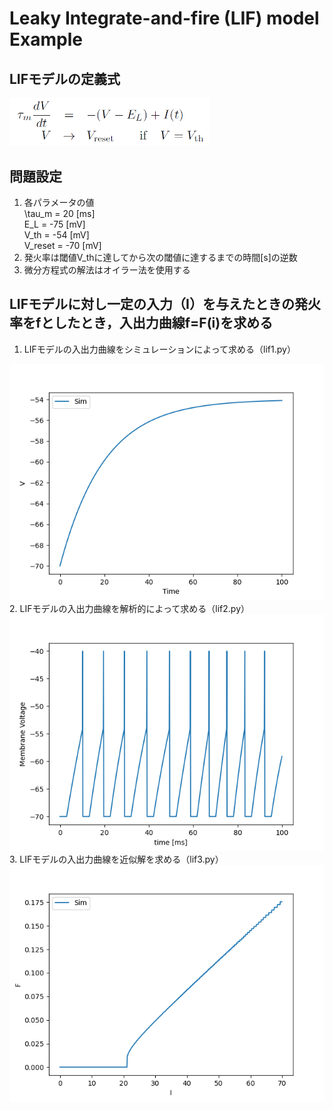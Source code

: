 # Leaky Integrate-and-fire (LIF) model Example  
## LIFモデルの定義式

<div>
	<img src='/img/equation_lif.png' width="320px">
</div>

## 問題設定
1. 各パラメータの値  
\tau_m = 20 [ms]  
E_L = -75 [mV]  
V_th = -54 [mV]  
V_reset = -70 [mV]  
2. 発火率は閾値V_thに達してから次の閾値に達するまでの時間[s]の逆数  
3. 微分方程式の解法はオイラー法を使用する  

## LIFモデルに対し一定の入力（I）を与えたときの発火率をfとしたとき，入出力曲線f=F(i)を求める
1. LIFモデルの入出力曲線をシミュレーションによって求める（lif1.py） 
<div>
	<img src='/graph/lif1/Figure_1.png'>
</div>
2. LIFモデルの入出力曲線を解析的によって求める（lif2.py） 
<div>
	<img src='/graph/lif2/Figure_1.png'>
</div>
3. LIFモデルの入出力曲線を近似解を求める（lif3.py） 
<div>
	<img src='/graph/lif3/Figure_1.png'>
</div>
